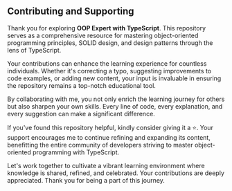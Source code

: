 ## Contributing and Supporting

Thank you for exploring **OOP Expert with TypeScript**. This repository serves as a comprehensive resource for mastering object-oriented programming principles, SOLID design, and design patterns through the lens of TypeScript.

Your contributions can enhance the learning experience for countless individuals. Whether it's correcting a typo, suggesting improvements to code examples, or adding new content, your input is invaluable in ensuring the repository remains a top-notch educational tool.

By collaborating with me, you not only enrich the learning journey for others but also sharpen your own skills. Every line of code, every explanation, and every suggestion can make a significant difference.

If you've found this repository helpful, kindly consider giving it a :star:. Your support encourages me to continue refining and expanding its content, benefitting the entire community of developers striving to master object-oriented programming with TypeScript.

Let's work together to cultivate a vibrant learning environment where knowledge is shared, refined, and celebrated. Your contributions are deeply appreciated. Thank you for being a part of this journey.
